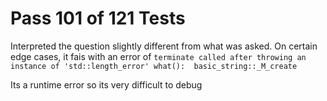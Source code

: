 # Pass 101 of 121 Tests
Interpreted the question slightly different from what was asked. On certain edge cases, it fais with an error of
`terminate called after throwing an instance of 'std::length_error'
  what():  basic_string::_M_create`

Its a runtime error so its very difficult to debug